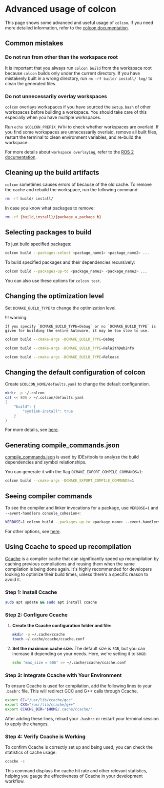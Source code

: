 # Advanced usage of colcon

This page shows some advanced and useful usage of `colcon`.
If you need more detailed information, refer to the [colcon documentation](https://colcon.readthedocs.io/).

## Common mistakes

### Do not run from other than the workspace root

It is important that you always run `colcon build` from the workspace root because `colcon` builds only under the current directory.
If you have mistakenly built in a wrong directory, run `rm -rf build/ install/ log/` to clean the generated files.

### Do not unnecessarily overlay workspaces

`colcon` overlays workspaces if you have sourced the `setup.bash` of other workspaces before building a workspace.
You should take care of this especially when you have multiple workspaces.

Run `echo $COLCON_PREFIX_PATH` to check whether workspaces are overlaid.
If you find some workspaces are unnecessarily overlaid, remove all built files, restart the terminal to clean environment variables, and re-build the workspace.

For more details about `workspace overlaying`, refer to the [ROS 2 documentation](https://docs.ros.org/en/rolling/Tutorials/Workspace/Creating-A-Workspace.html#source-the-overlay).

## Cleaning up the build artifacts

`colcon` sometimes causes errors of because of the old cache.
To remove the cache and rebuild the workspace, run the following command:

```bash
rm -rf build/ install/
```

In case you know what packages to remove:

```bash
rm -rf {build,install}/{package_a,package_b}
```

## Selecting packages to build

To just build specified packages:

```bash
colcon build --packages-select <package_name1> <package_name2> ...
```

To build specified packages and their dependencies recursively:

```bash
colcon build --packages-up-to <package_name1> <package_name2> ...
```

You can also use these options for `colcon test`.

## Changing the optimization level

Set `DCMAKE_BUILD_TYPE` to change the optimization level.

!!! warning

    If you specify `DCMAKE_BUILD_TYPE=Debug` or no `DCMAKE_BUILD_TYPE` is given for building the entire Autoware, it may be too slow to use.

```bash
colcon build --cmake-args -DCMAKE_BUILD_TYPE=Debug
```

```bash
colcon build --cmake-args -DCMAKE_BUILD_TYPE=RelWithDebInfo
```

```bash
colcon build --cmake-args -DCMAKE_BUILD_TYPE=Release
```

## Changing the default configuration of colcon

Create `$COLCON_HOME/defaults.yaml` to change the default configuration.

```bash
mkdir -p ~/.colcon
cat << EOS > ~/.colcon/defaults.yaml
{
    "build": {
        "symlink-install": true
    }
}
```

For more details, see [here](https://colcon.readthedocs.io/en/released/user/configuration.html#defaults-yaml).

## Generating compile_commands.json

[compile_commands.json](https://colcon.readthedocs.io/en/released/user/how-to.html#cmake-packages-generating-compile-commands-json) is used by IDEs/tools to analyze the build dependencies and symbol relationships.

You can generate it with the flag `DCMAKE_EXPORT_COMPILE_COMMANDS=1`:

```bash
colcon build --cmake-args -DCMAKE_EXPORT_COMPILE_COMMANDS=1
```

## Seeing compiler commands

To see the compiler and linker invocations for a package, use `VERBOSE=1` and `--event-handlers console_cohesion+`:

```bash
VERBOSE=1 colcon build --packages-up-to <package_name> --event-handlers console_cohesion+
```

For other options, see [here](https://colcon.readthedocs.io/en/released/reference/event-handler-arguments.html).

## Using Ccache to speed up recompilation

[Ccache](https://ccache.dev/) is a compiler cache that can significantly speed up recompilation by caching previous
compilations and reusing them when the same compilation is being done again.
It's highly recommended for developers looking to optimize their build times, unless there's a specific reason to avoid
it.

### Step 1: Install Ccache

```bash
sudo apt update && sudo apt install ccache
```

### Step 2: Configure Ccache

1. **Create the Ccache configuration folder and file:**

   ```bash
   mkdir -p ~/.cache/ccache
   touch ~/.cache/ccache/ccache.conf
   ```

2. **Set the maximum cache size.** The default size is `5GB`, but you can increase it depending on your needs. Here,
   we're setting it to `60GB`:

   ```bash
   echo "max_size = 60G" >> ~/.cache/ccache/ccache.conf
   ```

### Step 3: Integrate Ccache with Your Environment

To ensure Ccache is used for compilation, add the following lines to your `.bashrc` file.
This will redirect GCC and G++ calls through Ccache.

```bash
export CC="/usr/lib/ccache/gcc"
export CXX="/usr/lib/ccache/g++"
export CCACHE_DIR="$HOME/.cache/ccache/"
```

After adding these lines, reload your `.bashrc` or restart your terminal session to apply the changes.

### Step 4: Verify Ccache is Working

To confirm Ccache is correctly set up and being used, you can check the statistics of cache usage:

```bash
ccache -s
```

This command displays the cache hit rate and other relevant statistics, helping you gauge the effectiveness of Ccache in
your development workflow.
